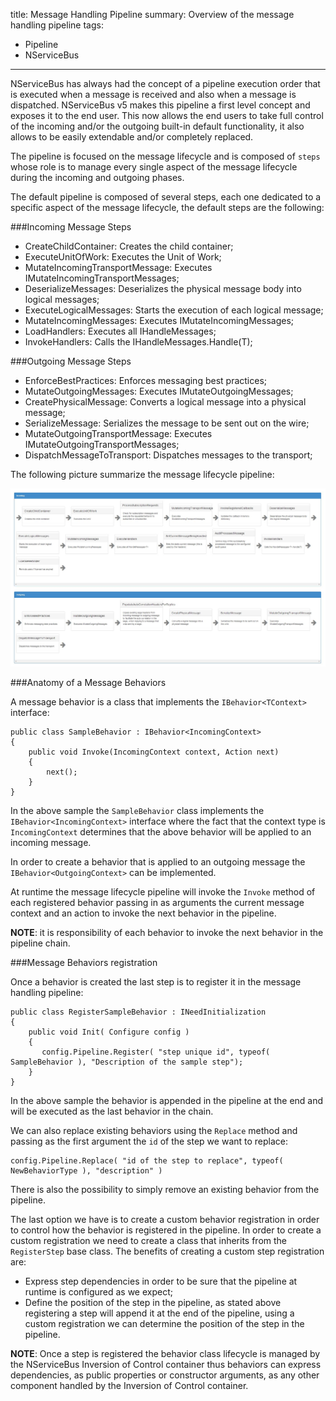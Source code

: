 title: Message Handling Pipeline
summary: Overview of the message handling pipeline 
tags:
- Pipeline
- NServiceBus
---

NServiceBus has always had the concept of a pipeline execution order that is executed when a message is received and also when a message is dispatched. NServiceBus v5 makes this pipeline a first level concept and exposes it to the end user.
This now allows the end users to take full control of the incoming and/or the outgoing built-in default functionality, it also allows to be easily extendable and/or completely replaced.

The pipeline is focused on the message lifecycle and is composed of `steps` whose role is to manage every single aspect of the message lifecycle during the incoming and outgoing phases.

The default pipeline is composed of several steps, each one dedicated to a specific aspect of the message lifecycle, the default steps are the following:

###Incoming Message Steps

* CreateChildContainer: Creates the child container;
* ExecuteUnitOfWork: Executes the Unit of Work;
* MutateIncomingTransportMessage: Executes IMutateIncomingTransportMessages;
* DeserializeMessages: Deserializes the physical message body into logical messages;
* ExecuteLogicalMessages: Starts the execution of each logical message;
* MutateIncomingMessages: Executes IMutateIncomingMessages;
* LoadHandlers: Executes all IHandleMessages<T>;
* InvokeHandlers: Calls the IHandleMessages<T>.Handle(T);
            
###Outgoing Message Steps

* EnforceBestPractices: Enforces messaging best practices;
* MutateOutgoingMessages: Executes IMutateOutgoingMessages;
* CreatePhysicalMessage: Converts a logical message into a physical message;
* SerializeMessage: Serializes the message to be sent out on the wire;
* MutateOutgoingTransportMessage: Executes IMutateOutgoingTransportMessages;
* DispatchMessageToTransport: Dispatches messages to the transport;

The following picture summarize the message lifecycle pipeline:

![Message lifecycle pipeline](001_pipeline.jpg)

###Anatomy of a Message Behaviors

A message behavior is a class that implements the `IBehavior<TContext>` interface:

    public class SampleBehavior : IBehavior<IncomingContext>
    {
    	public void Invoke(IncomingContext context, Action next)
    	{
    		next();
        }
    }

In the above sample the `SampleBehavior` class implements the `IBehavior<IncomingContext>` interface where the fact that the context type is `IncomingContext` determines that the above behavior will be applied to an incoming message.

In order to create a behavior that is applied to an outgoing message the `IBehavior<OutgoingContext>` can be implemented.

At runtime the message lifecycle pipeline will invoke the `Invoke` method of each registered behavior passing in as arguments the current message context and an action to invoke the next behavior in the pipeline.

**NOTE**: it is responsibility of each behavior to invoke the next behavior in the pipeline chain.

###Message Behaviors registration

Once a behavior is created the last step is to register it in the message handling pipeline:

    public class RegisterSampleBehavior : INeedInitialization
    {
        public void Init( Configure config )
        {
	       config.Pipeline.Register( "step unique id", typeof( SampleBehavior ), "Description of the sample step");
        }
    }

In the above sample the behavior is appended in the pipeline at the end and will be executed as the last behavior in the chain.

We can also replace existing behaviors using the `Replace` method and passing as the first argument the `id` of the step we want to replace:

    config.Pipeline.Replace( "id of the step to replace", typeof( NewBehaviorType ), "description" )
    
There is also the possibility to simply remove an existing behavior from the pipeline.

The last option we have is to create a custom behavior registration in order to control how the behavior is registered in the pipeline. In order to create a custom registration we need to create a class that inherits from the `RegisterStep` base class. The benefits of creating a custom step registration are:

* Express step dependencies in order to be sure that the pipeline at runtime is configured as we expect;
* Define the position of the step in the pipeline, as stated above registering a step will append it at the end of the pipeline, using a custom registration we can determine the position of the step in the pipeline. 

**NOTE**: Once a step is registered the behavior class lifecycle is managed by the NServiceBus Inversion of Control container thus behaviors can express dependencies, as public properties or constructor arguments, as any other component handled by the Inversion of Control container.
